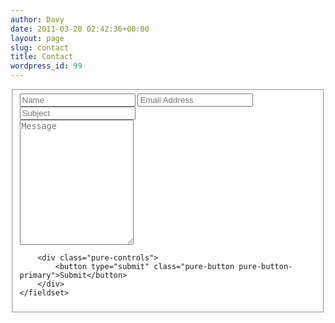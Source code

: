 ```yaml
---
author: Davy
date: 2011-03-20 02:42:36+00:00
layout: page
slug: contact
title: Contact
wordpress_id: 99
---
```


<form class="pure-form" action="http://getsimpleform.com/messages?form_api_token=f3f07e4a1166f9d485baea6b458eefbb" method="post" id="contactMe">
    <fieldset class="pure-group">
        <input type='hidden' name='redirect_to' value='{{ site.url }}/contact/thank_you.html' />
        <input id="name" class="pure-input-1-2"  type="text" name="Name" placeholder="Name"/>
        <input id="email" class="pure-input-1-2"  type="email" name="E-mail" placeholder="Email Address"/>
        <input id="subject" class="pure-input-1-2"  type="text" name="Sibject" placeholder="Subject"/><br/>
        <textarea class="pure-input-1-2"  form="contactMe" style="height:200px;" name="message" placeholder="Message"></textarea/>

        <div class="pure-controls">
            <button type="submit" class="pure-button pure-button-primary">Submit</button>
        </div>
    </fieldset>
</form>
